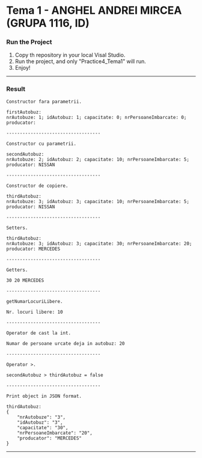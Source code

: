 # Tema 1 - ANGHEL ANDREI MIRCEA (GRUPA 1116, ID)

### Run the Project

1. Copy th repository in your local Visal Studio.
2. Run the project, and only "Practice4_Tema1" will run.
3. Enjoy!

---

### Result

```
Constructor fara parametrii.

firstAutobuz:
nrAutobuze: 1; idAutobuz: 1; capacitate: 0; nrPersoaneImbarcate: 0; producator:

-----------------------------------

Constructor cu parametrii.

secondAutobuz:
nrAutobuze: 2; idAutobuz: 2; capacitate: 10; nrPersoaneImbarcate: 5; producator: NISSAN

-----------------------------------

Constructor de copiere.

thirdAutobuz:
nrAutobuze: 3; idAutobuz: 3; capacitate: 10; nrPersoaneImbarcate: 5; producator: NISSAN

-----------------------------------

Setters.

thirdAutobuz:
nrAutobuze: 3; idAutobuz: 3; capacitate: 30; nrPersoaneImbarcate: 20; producator: MERCEDES

-----------------------------------

Getters.

30 20 MERCEDES

-----------------------------------

getNumarLocuriLibere.

Nr. locuri libere: 10

-----------------------------------

Operator de cast la int.

Numar de persoane urcate deja in autobuz: 20

-----------------------------------

Operator >.

secondAutobuz > thirdAutobuz = false

-----------------------------------

Print object in JSON format.

thirdAutobuz:
{
    "nrAutobuze": "3",
    "idAutobuz": "3",
    "capacitate": "30",
    "nrPersoaneImbarcate": "20",
    "producator": "MERCEDES"
}
```

---